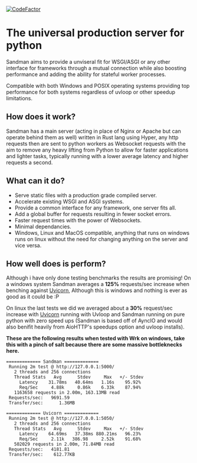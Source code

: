[![CodeFactor](https://www.codefactor.io/repository/github/project-dream-weaver/sandman/badge)](https://www.codefactor.io/repository/github/project-dream-weaver/sandman)

# The universal production server for python
Sandman aims to provide a unviseral fit for WSGI/ASGI or any other interface for frameworks through a mutual connection while also boosting performance and adding the ability for stateful worker processes.<br>

Compatible with both Windows and POSIX operating systems providing top performance for both systems regardless of uvloop or other speedup limitations.<br>

## How does it work?
Sandman has a main server (acting in place of Nginx or Apache but can operate behind them as well) written in Rust lang using Hyper, any http requests then are sent to python workers as Websocket requests with the aim to remove any heavy lifting from Python to allow for faster applications and lighter tasks, typically running with a lower average latency and higher requests a second.

## What can it do?
- Serve static files with a production grade compiled server.
- Accelerate existing WSGI and ASGI systems.
- Provide a common interface for any framework, one server fits all.
- Add a global buffer for requests resulting in fewer socket errors.
- Faster request times with the power of Websockets.
- Minimal dependancies.
- Windows, Linux and MacOS compatible, anything that runs on windows runs on linux without the need for changing anything on the server and vice versa.

## How well does is perform?
Although i have only done testing benchmarks the results are promising! On a windows system Sandman averages a **125%** requests/sec increase when benching against [Uvicorn](https://www.uvicorn.org/), Although this is windows and nothing is ever as good as it could be :P

On linux the last tests we did we averaged about a **30%** request/sec increase with [Uvicorn](https://www.uvicorn.org/) running with Uvloop and Sandman running on pure python with zero speed ups (Sandman is based off of AyncIO and would also benifit heavily from AioHTTP's speedups option and uvloop installs).


**These are the following results when tested with Wrk on windows, take this with a pinch of salt because there are some massive bottleknecks here.**
```docker
============= Sandman =============
 Running 2m test @ http://127.0.0.1:5000/
   2 threads and 256 connections
   Thread Stats   Avg      Stdev     Max   +/- Stdev
     Latency    31.78ms   40.64ms   1.16s    95.92%
     Req/Sec     4.88k     0.86k    6.33k    87.94%
   1163658 requests in 2.00m, 163.13MB read
 Requests/sec:   9691.59
 Transfer/sec:      1.36MB
 
============= Uvicorn =============
 Running 2m test @ http://127.0.0.1:5050/
   2 threads and 256 connections
   Thread Stats   Avg      Stdev     Max   +/- Stdev
     Latency    64.69ms   37.38ms 880.21ms   96.23%
     Req/Sec     2.11k   386.98     2.52k    91.68%
   502029 requests in 2.00m, 71.84MB read
 Requests/sec:   4181.81
 Transfer/sec:    612.77KB
```

